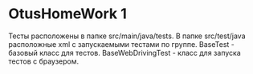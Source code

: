 # OtusHomeWork 1
Тесты расположены в папке src/main/java/tests. 
В папке src/test/java расположные xml c запускаемыми тестами по группе.
BaseTest - базовый класс для тестов.
BaseWebDrivingTest - класс для запуска тестов с браузером. 
